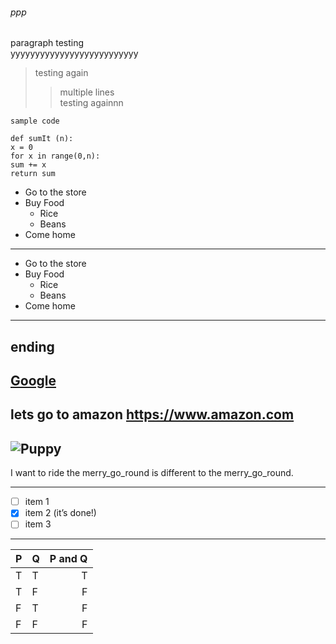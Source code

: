 ###### ppp
paragraph testing <br> yyyyyyyyyyyyyyyyyyyyyyyyyy
>testing again
>>multiple lines <br>
>>testing againnn
```
sample code
```
```
def sumIt (n):
x = 0
for x in range(0,n):
sum += x
return sum
```
* Go to the store
* Buy Food
    * Rice
    * Beans
* Come home
---
- Go to the store
- Buy Food
    * Rice
    * Beans
- Come home
***
ending
---
[Google](https://www.google.com)
---
lets go to amazon <https://www.amazon.com>
---
![Puppy](https://i.insider.com/5df126b679d7570ad2044f3e?width=1000&format=jpeg&auto=webp)
---
I want to ride the merry_go_round is
different to the merry_go_round.
***
- [ ] item 1
- [x] item 2 (it’s done!)
- [ ] item 3
---
| P | Q | P and Q |
| --- | --- | ---: |
| T | T | T |
| T | F | F |
| F | T | F |
| F | F | F |